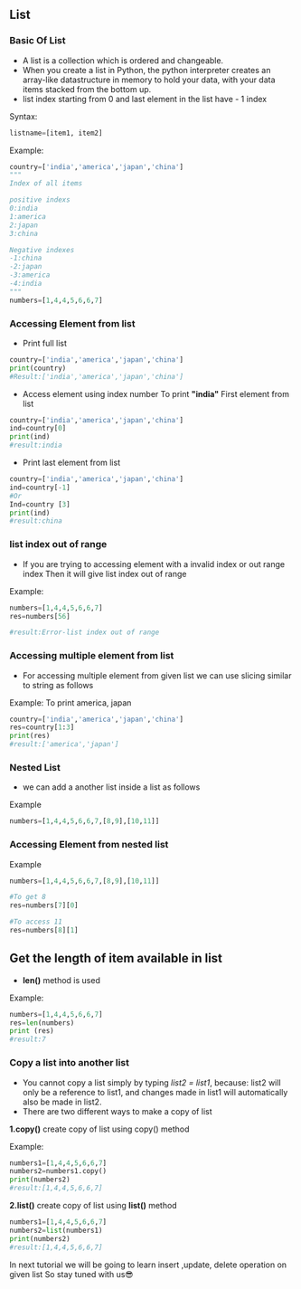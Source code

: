 ## List

### Basic Of List

- A list is a collection which is ordered and changeable. 
- When you create a list in Python, the python interpreter creates an array-like datastructure in memory to hold your data, with your data items stacked from the bottom up. 
- list index starting from 0 and last element in the list have - 1 index

Syntax:
```python
listname=[item1, item2]
```
Example:
```python
country=['india','america','japan','china']
"""
Index of all items

positive indexs
0:india
1:america
2:japan
3:china

Negative indexes
-1:china
-2:japan
-3:america
-4:india
"""
numbers=[1,4,4,5,6,6,7]
```

### Accessing Element from list

- Print full list
```python
country=['india','america','japan','china']
print(country) 
#Result:['india','america','japan','china']
```
- Access element using index number
To print **"india"** First element from list
```python
country=['india','america','japan','china']
ind=country[0]
print(ind) 
#result:india
```
- Print last element from list
```python
country=['india','america','japan','china']
ind=country[-1]
#Or
Ind=country [3]
print(ind) 
#result:china
```

### list index out of range

- If you are trying to accessing element with a invalid index or out range index 
Then it will give list index out of range

Example:
```python
numbers=[1,4,4,5,6,6,7]
res=numbers[56]

#result:Error-list index out of range
```
### Accessing multiple element from list

- For accessing multiple element from given list we can use slicing similar to string as follows

Example:
To print america, japan
```python
country=['india','america','japan','china']
res=country[1:3]
print(res) 
#result:['america','japan']
```
### Nested List
- we can add a another list inside a list as follows

Example
```python
numbers=[1,4,4,5,6,6,7,[8,9],[10,11]]
```

### Accessing Element from nested list
Example
```python
numbers=[1,4,4,5,6,6,7,[8,9],[10,11]]

#To get 8
res=numbers[7][0]

#To access 11
res=numbers[8][1]
```

## Get the length of item available in list
- **len()**  method is used 

Example:
```python
numbers=[1,4,4,5,6,6,7]
res=len(numbers) 
print (res) 
#result:7
```
### Copy a list into another list
- You cannot copy a list simply by typing *list2 = list1*, because: list2 will only be a reference to list1, and changes made in list1 will automatically also be made in list2.
- There are two different ways to make a copy of list

**1.copy()**
 create copy of list using copy() method

Example:
```python
numbers1=[1,4,4,5,6,6,7]
numbers2=numbers1.copy() 
print(numbers2) 
#result:[1,4,4,5,6,6,7]
```

**2.list()**
create copy of list using **list()** method
```python
numbers1=[1,4,4,5,6,6,7]
numbers2=list(numbers1) 
print(numbers2) 
#result:[1,4,4,5,6,6,7]
```

In next tutorial we will be going to learn insert ,update, delete operation on given list
So stay tuned with us😎

